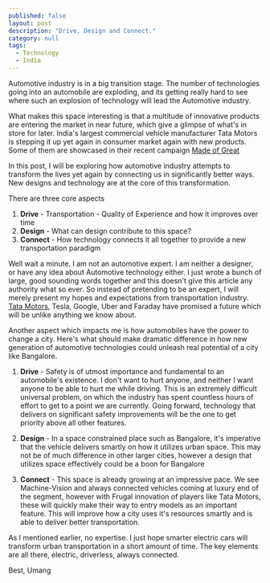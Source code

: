 ```yaml
---
published: false 
layout: post
description: "Drive, Design and Connect."
category: null
tags: 
  - Technology
  - India
---
```


Automotive industry is in a big transition stage. The number of technologies going into an automobile are exploding, and its getting really hard to see where such an explosion of technology will lead the Automotive industry.

What makes this space interesting is that a multitude of innovative products are entering the market in near future, which give a glimpse of what's in store for later. India's largest commercial vehicle manufacturer Tata Motors is stepping it up yet again in consumer market again with new products. Some of them are showcased in their recent campaign [Made of Great]

In this post, I will be exploring how automotive industry attempts to transform the lives yet again by connecting us in significantly better ways. New designs and technology are at the core of this transformation. 

There are three core aspects

1. **Drive** - Transportation - Quality of Experience and how it improves over time
2. **Design** - What can design contribute to this space?
3. **Connect** - How technology connects it all together to provide a new transportation paradigm


Well wait a minute. I am not an automotive expert. I am neither a designer, or have any idea about Automotive technology either. I just wrote a bunch of large, good sounding words together and this doesn't give this article any authority what so ever. So instead of pretending to be an expert, I will merely present my hopes and expectations from transportation industry. [Tata Motors], Tesla, Google, Uber and Faraday have promised a future which will be unlike anything we know about.

Another aspect which impacts me is how automobiles have the power to change a city. Here's what should make dramatic difference in how new generation of automotive technologies could unleash real potential of a city like Bangalore.

1. **Drive** - Safety is of utmost importance and fundamental to an automobile's existence. I don't want to hurt anyone, and neither I want anyone to be able to hurt me while driving. This is an extremely difficult universal problem, on which the industry has spent countless hours of effort to get to a point we are currently. Going forward, technology that delivers on significant safety improvements will be the one to get priority above all other features.

2. **Design** - In a space constrained place such as Bangalore, it's imperative that the vehicle delivers smartly on how it utilizes urban space. This may not be of much difference in other larger cities, however a design that utilizes space effectively could be a boon for Bangalore

3. **Connect** - This space is already growing at an impressive pace. We see Machine-Vision and always connected vehicles coming at luxury end of the segment, however with Frugal innovation of players like Tata Motors, these will quickly make their way to entry models as an important feature. This will improve how a city uses it's resources smartly and is able to deliver better transportation.

As I mentioned earlier, no expertise. I just hope smarter electric cars will transform urban transportation in a short amount of time. The key elements are all there, electric, driverless, always connected.

Best, Umang


[Link1]:http://umangsaini.in
[Made of Great]:http://madeofgreat.tatamotors.com/
[Tata Motors]:http://www.tatamotors.com/
